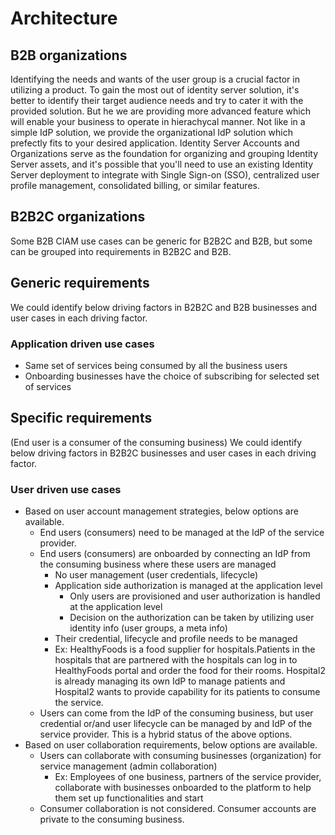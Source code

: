 # Architecture

## B2B organizations

Identifying the needs and wants of the user group is a crucial factor in utilizing a product. To gain the most out of identity server solution, it's better to identify their target audience needs and try to cater it with the provided solution. But he we are providing more advanced feature which will enable your business to operate in hierachycal manner. Not like in a simple IdP solution, we provide the organizational IdP solution which prefectly fits to your desired application. Identity Server Accounts and Organizations serve as the foundation for organizing and grouping Identity Server assets, and it's possible that you'll need to use an existing Identity Server deployment to integrate with Single Sign-on (SSO), centralized user profile management, consolidated billing, or similar features.

## B2B2C organizations

Some B2B CIAM use cases can be generic for B2B2C and B2B, but some can be grouped into requirements in B2B2C and B2B.

##  Generic requirements

We could identify below driving factors in B2B2C and B2B businesses and user cases in each driving factor.

### Application driven use cases

-   Same set of services being consumed by all the business users
-   Onboarding businesses have the choice of subscribing for selected set of services

## Specific requirements
(End user is a consumer of the consuming business)
We could identify below driving factors in B2B2C businesses and user cases in each driving factor.

### User driven use cases

-   Based on user account management strategies, below options are available.
    -   End users (consumers) need to be managed at the IdP of the service provider.
    -   End users (consumers) are onboarded by connecting an IdP from the consuming business where these users are managed
        -   No user management (user credentials, lifecycle)
        -   Application side authorization is managed at the application level
            -   Only users are provisioned and user authorization is handled at the application level
            -   Decision on the authorization can be taken by utilizing user identity info (user groups, a meta info)
        -   Their credential, lifecycle and profile needs to be managed
        -   Ex:  HealthyFoods is a food supplier for hospitals.Patients in the hospitals that are partnered with the hospitals can log in to HealthyFoods portal and order the food for their rooms. Hospital2 is already managing its own IdP to manage patients and Hospital2 wants to provide capability for its patients to consume the service. 
    -   Users can come from the IdP of the consuming business, but user credential or/and user lifecycle can be managed by and IdP of the service provider. This is a hybrid status of the above options.
-   Based on user collaboration requirements, below options are available.
    -   Users can collaborate with consuming businesses (organization) for service management (admin collaboration)
        -   Ex: Employees of one business, partners of the service provider, collaborate with businesses onboarded to the platform to help them set up functionalities and start
    -   Consumer collaboration is not considered. Consumer accounts are private to the consuming business.
